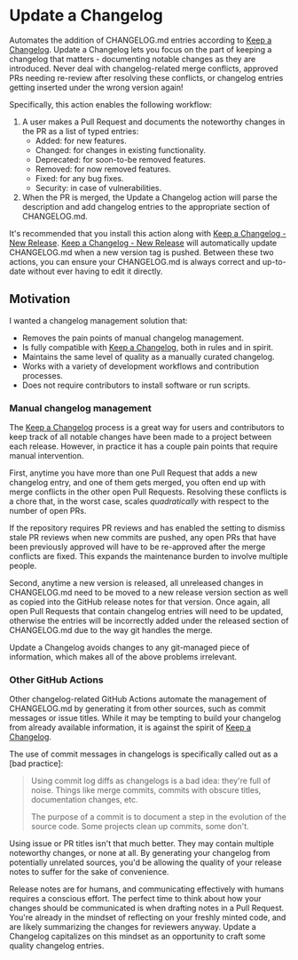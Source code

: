 # Update a Changelog

Automates the addition of CHANGELOG.md entries according to [Keep a Changelog].
Update a Changelog lets you focus on the part of keeping a changelog that
matters - documenting notable changes as they are introduced. Never deal with
changelog-related merge conflicts, approved PRs needing re-review after
resolving these conflicts, or changelog entries getting inserted under the
wrong version again!

Specifically, this action enables the following workflow:

1. A user makes a Pull Request and documents the noteworthy changes in the PR
   as a list of typed entries:
   * Added: for new features.
   * Changed: for changes in existing functionality.
   * Deprecated: for soon-to-be removed features.
   * Removed: for now removed features.
   * Fixed: for any bug fixes.
   * Security: in case of vulnerabilities.
1. When the PR is merged, the Update a Changelog action will parse the
   description and add changelog entries to the appropriate section of
   CHANGELOG.md.

It's recommended that you install this action along with [Keep a Changelog -
New Release]. [Keep a Changelog - New Release] will automatically update
CHANGELOG.md when a new version tag is pushed. Between these two actions, you
can ensure your CHANGELOG.md is always correct and up-to-date without ever
having to edit it directly.

## Motivation

I wanted a changelog management solution that:

- Removes the pain points of manual changelog management.
- Is fully compatible with [Keep a Changelog], both in rules and in spirit.
- Maintains the same level of quality as a manually curated changelog.
- Works with a variety of development workflows and contribution processes.
- Does not require contributors to install software or run scripts.

### Manual changelog management

The [Keep a Changelog] process is a great way for users and contributors to
keep track of all notable changes have been made to a project between each
release. However, in practice it has a couple pain points that require manual
intervention.

First, anytime you have more than one Pull Request that adds a new changelog
entry, and one of them gets merged, you often end up with merge conflicts in
the other open Pull Requests. Resolving these conflicts is a chore that, in the
worst case, scales _quadratically_ with respect to the number of open PRs.

If the repository requires PR reviews and has enabled the setting to dismiss
stale PR reviews when new commits are pushed, any open PRs that have been
previously approved will have to be re-approved after the merge conflicts are
fixed. This expands the maintenance burden to involve multiple people.

Second, anytime a new version is released, all unreleased changes in
CHANGELOG.md need to be moved to a new release version section as well as
copied into the GitHub release notes for that version. Once again, all open
Pull Requests that contain changelog entries will need to be updated, otherwise
the entries will be incorrectly added under the released section of
CHANGELOG.md due to the way git handles the merge.

Update a Changelog avoids changes to any git-managed piece of information,
which makes all of the above problems irrelevant.

### Other GitHub Actions

Other changelog-related GitHub Actions automate the management of CHANGELOG.md
by generating it from other sources, such as commit messages or issue titles.
While it may be tempting to build your changelog from already available
information, it is against the spirit of [Keep a Changelog].

The use of commit messages in changelogs is specifically called out as a [bad
practice]:

> Using commit log diffs as changelogs is a bad idea: they're full of noise.
> Things like merge commits, commits with obscure titles, documentation
> changes, etc.
>
> The purpose of a commit is to document a step in the evolution of the source
> code. Some projects clean up commits, some don't.

Using issue or PR titles isn't that much better. They may contain multiple
noteworthy changes, or none at all. By generating your changelog from
potentially unrelated sources, you'd be allowing the quality of your release
notes to suffer for the sake of convenience.

Release notes are for humans, and communicating effectively with humans
requires a conscious effort. The perfect time to think about how your changes
should be communicated is when drafting notes in a Pull Request. You're already
in the mindset of reflecting on your freshly minted code, and are likely
summarizing the changes for reviewers anyway. Update a Changelog capitalizes
on this mindset as an opportunity to craft some quality changelog entries.

[Keep a Changelog - New Release]: https://github.com/marketplace/actions/keep-a-changelog-new-release
[Keep a Changelog]: https://keepachangelog.com/en/1.1.0/
[Semantic Version]: https://semver.org/
[bad practices]: https://keepachangelog.com/en/1.1.0/#bad-practices
